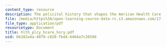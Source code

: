 ```yaml
---
content_type: resource
description: The policital history that shapes the Amrican Health Care System.
file: /media/https%3A/open-learning-course-data-rc.s3.amazonaws.com/17-315-comparative-health-policy-fall-2004/bb182a4a4070c820fbd46464a7c2659d_hlth_plcy_hcare_hsry.pdf
file_type: application/pdf
resourcetype: Document
title: hlth_plcy_hcare_hsry.pdf
uid: bb182a4a-4070-c820-fbd4-6464a7c2659d
---
```

